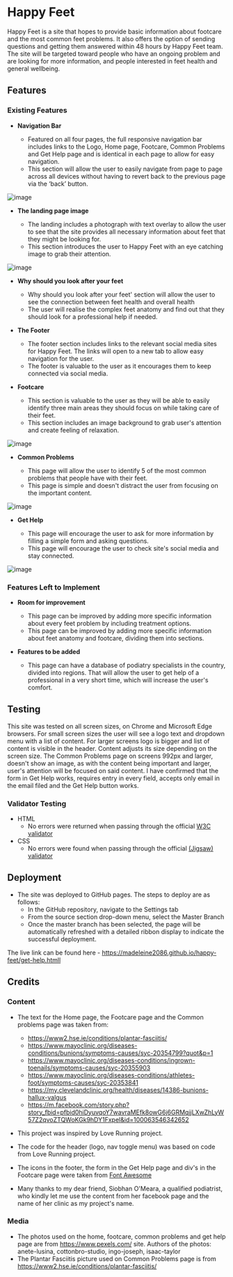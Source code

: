 # Happy Feet

Happy Feet is a site that hopes to provide basic information about footcare and the most common feet problems. It also offers the option of sending questions and getting them answered within 48 hours by Happy Feet team. The site will be targeted toward people who have an ongoing problem and are looking for more information, and people interested in feet health and general wellbeing.

## Features

### Existing Features

- __Navigation Bar__

  - Featured on all four pages, the full responsive navigation bar includes links to the Logo, Home page, Footcare, Common Problems and Get Help page and is identical in each page to allow for easy navigation.
  - This section will allow the user to easily navigate from page to page across all devices without having to revert back to the previous page via the ‘back’ button.

![image](https://github.com/madeleine2086/happy-feet/assets/136820651/ffa4e13d-2f32-46d4-90cb-207a9c6040a4)

- __The landing page image__

  - The landing includes a photograph with text overlay to allow the user to see that the site provides all necessary information about feet that they might be looking for.
  - This section introduces the user to Happy Feet with an eye catching image to grab their attention.

![image](https://github.com/madeleine2086/happy-feet/assets/136820651/af503af3-023b-494e-b699-3682dcf16a0b)

- __Why should you look after your feet__

  - Why should you look after your feet' section will allow the user to see the connection between feet health and overall health
  - The user will realise the complex feet anatomy and find out that they should look for a professional help if needed.

- __The Footer__

  - The footer section includes links to the relevant social media sites for Happy Feet. The links will open to a new tab to allow easy navigation for the user.
  - The footer is valuable to the user as it encourages them to keep connected via social media.

- __Footcare__

  - This section is valuable to the user as they will be able to easily identify three main areas they should focus on while taking care of their feet.
  - This section includes an image background to grab user's attention and create feeling of relaxation.

![image](https://github.com/madeleine2086/happy-feet/assets/136820651/426ab6df-5de0-4e95-95f1-9fc958ad63b8)

- __Common Problems__

  - This page will allow the user to identify 5 of the most common problems that people have with their feet.
  - This page is simple and doesn't distract the user from focusing on the important content.

![image](https://github.com/madeleine2086/happy-feet/assets/136820651/14b77dc2-2bd3-42bb-b98f-56e910ce7ddb)

- __Get Help__

  - This page will encourage the user to ask for more information by filling a simple form and asking questions.
  - This page will encourage the user to check site's social media and stay connected.

![image](https://github.com/madeleine2086/happy-feet/assets/136820651/3626b610-d7d2-4baf-afdf-fae384501fbd)

### Features Left to Implement

- __Room for improvement__
  
  - This page can be improved by adding more specific information about every feet problem by including treatment options.
  - This page can be improved by adding more specific information about feet anatomy and footcare, dividing them into sections.

- __Features to be added__
  
  - This page can have a database of podiatry specialists in the country, divided into regions. That will allow the user to get help of a professional in a very short time, which will increase the user's comfort.
  
## Testing

This site was tested on all screen sizes, on Chrome and Microsoft Edge browsers. For small screen sizes the user will see a logo text and dropdown menu with a list of content. For larger screens logo is bigger and list of content is visible in the header.
Content adjusts its size depending on the screen size. The Common Problems page on screens 992px and larger, doesn't show an image, as with the content being important and larger, user's attention will be focused on said content.
I have confirmed that the form in Get Help works, requires entry in every field, accepts only email in the email filed and the Get Help button works.

### Validator Testing

- HTML
  - No errors were returned when passing through the official [W3C validator](https://validator.w3.org/nu/?doc=https%3A%2F%2Fcode-institute-org.github.io%2Flove-running-2.0%2Findex.html)
- CSS
  - No errors were found when passing through the official [(Jigsaw) validator](https://jigsaw.w3.org/css-validator/validator?uri=https%3A%2F%2Fvalidator.w3.org%2Fnu%2F%3Fdoc%3Dhttps%253A%252F%252Fcode-institute-org.github.io%252Flove-running-2.0%252Findex.html&profile=css3svg&usermedium=all&warning=1&vextwarning=&lang=en#css)

## Deployment

- The site was deployed to GitHub pages. The steps to deploy are as follows:
  - In the GitHub repository, navigate to the Settings tab
  - From the source section drop-down menu, select the Master Branch
  - Once the master branch has been selected, the page will be automatically refreshed with a detailed ribbon display to indicate the successful deployment.

The live link can be found here - <https://madeleine2086.github.io/happy-feet/get-help.htmll>

## Credits

### Content

- The text for the Home page, the Footcare page and the Common problems page was taken from:
    - <https://www2.hse.ie/conditions/plantar-fasciitis/>
    - <https://www.mayoclinic.org/diseases-conditions/bunions/symptoms-causes/syc-20354799?quot&p=1>
    - <https://www.mayoclinic.org/diseases-conditions/ingrown-toenails/symptoms-causes/syc-20355903>
    - <https://www.mayoclinic.org/diseases-conditions/athletes-foot/symptoms-causes/syc-20353841>
    - <https://my.clevelandclinic.org/health/diseases/14386-bunions-hallux-valgus>
    - <https://m.facebook.com/story.php?story_fbid=pfbid0hiDyuvqoY7wavraMEfk8owG6j6GRMqjjLXwZhLyW57Z2qvoZTQWoKGk9hDY1Fxpel&id=100063546342652>
  
- This project was inspired by Love Running project.
- The code for the header (logo, nav toggle menu) was based on code from Love Running project.
- The icons in the footer, the form in the Get Help page and div's in the Footcare page were taken from [Font Awesome](https://fontawesome.com/)
- Many thanks to my dear friend, Siobhan O'Meara, a qualified podiatrist, who kindly let me use the content from her facebook page and the name of her clinic as my project's name.

### Media

- The photos used on the home, footcare, common problems and get help page are from <https://www.pexels.com/> site. Authors of the photos: anete-lusina, cottonbro-studio, ingo-joseph, isaac-taylor
- The Plantar Fasciitis picture used on Common Problems page is from <https://www2.hse.ie/conditions/plantar-fasciitis/>

